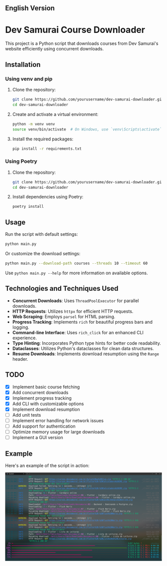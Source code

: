 ## English Version

# Dev Samurai Course Downloader

This project is a Python script that downloads courses from Dev Samurai's website efficiently using concurrent downloads.

## Installation

### Using venv and pip

1. Clone the repository:
   ```bash
   git clone https://github.com/yourusername/dev-samurai-downloader.git
   cd dev-samurai-downloader
   ```

2. Create and activate a virtual environment:
   ```bash
   python -m venv venv
   source venv/bin/activate  # On Windows, use `venv\Scripts\activate`
   ```

3. Install the required packages:
   ```bash
   pip install -r requirements.txt
   ```

### Using Poetry

1. Clone the repository:
   ```bash
   git clone https://github.com/yourusername/dev-samurai-downloader.git
   cd dev-samurai-downloader
   ```

2. Install dependencies using Poetry:
   ```bash
   poetry install
   ```

## Usage

Run the script with default settings:

```bash
python main.py
```

Or customize the download settings:

```bash
python main.py --download-path courses --threads 10 --timeout 60
```

Use `python main.py --help` for more information on available options.

## Technologies and Techniques Used

- **Concurrent Downloads**: Uses `ThreadPoolExecutor` for parallel downloads.
- **HTTP Requests**: Utilizes `httpx` for efficient HTTP requests.
- **Web Scraping**: Employs `parsel` for HTML parsing.
- **Progress Tracking**: Implements `rich` for beautiful progress bars and logging.
- **Command-line Interface**: Uses `rich_click` for an enhanced CLI experience.
- **Type Hinting**: Incorporates Python type hints for better code readability.
- **Dataclasses**: Utilizes Python's dataclasses for clean data structures.
- **Resume Downloads**: Implements download resumption using the `Range` header.

## TODO

- [x] Implement basic course fetching
- [x] Add concurrent downloads
- [x] Implement progress tracking
- [x] Add CLI with customizable options
- [x] Implement download resumption
- [ ] Add unit tests
- [ ] Implement error handling for network issues
- [ ] Add support for authentication
- [ ] Optimize memory usage for large downloads
- [ ] Implement a GUI version

## Example

Here's an example of the script in action:

![alt text](assets/example.png)
